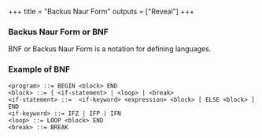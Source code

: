 +++
title = "Backus Naur Form"
outputs = ["Reveal"]
+++

### Backus Naur Form or BNF

BNF or Backus Naur Form is a notation for defining languages.

### Example of BNF

```BNF
<program> ::= BEGIN <block> END
<block> ::= { <if-statement> | <loop> | <break>
<if-statement> ::=  <if-keyword> <expression> <block> [ ELSE <block> ] END
<if-keyword> ::= IFZ | IFP | IFN
<loop> ::= LOOP <block> END
<break> ::= BREAK
```
